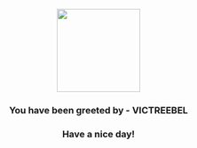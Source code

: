 <p align="center">
            <img src="https://raw.githubusercontent.com/PokeAPI/sprites/master/sprites/pokemon/71.png" width="150" height="150">
          </p>
          <h3 align="center">You have been greeted by - <b>VICTREEBEL</b></h3>
          <h3 align="center">Have a nice day!</h3>
